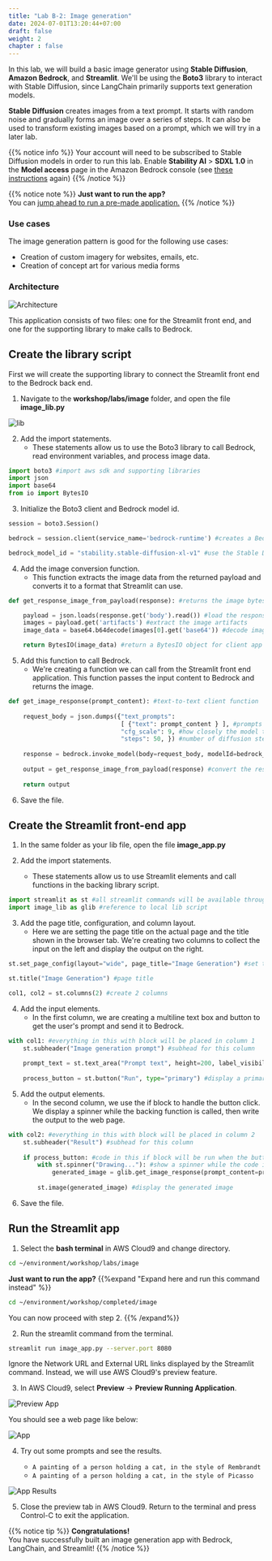 ```yaml
---
title: "Lab B-2: Image generation"
date: 2024-07-01T13:20:44+07:00
draft: false
weight: 2
chapter : false
---
```


In this lab, we will build a basic image generator using **Stable Diffusion**, **Amazon Bedrock**, and **Streamlit**. We'll be using the **Boto3** library to interact with Stable Diffusion, since LangChain primarily supports text generation models.

**Stable Diffusion** creates images from a text prompt. It starts with random noise and gradually forms an image over a series of steps. It can also be used to transform existing images based on a prompt, which we will try in a later lab.

{{% notice info %}}
Your account will need to be subscribed to Stable Diffusion models in order to run this lab. Enable **Stability AI** > **SDXL 1.0** in the **Model access** page in the Amazon Bedrock console (see [these instructions](../2.1-prep/bedrockSetup.md) again)
{{% /notice %}}

{{% notice note %}}
**Just want to run the app?**\
You can [jump ahead to run a pre-made application.](#run-the-streamlit-app)
{{% /notice %}}

### Use cases
The image generation pattern is good for the following use cases:

- Creation of custom imagery for websites, emails, etc.
- Creation of concept art for various media forms

### Architecture
![Architecture](/images/2-Bedrock/basic/B-2/architecture.png)

This application consists of two files: one for the Streamlit front end, and one for the supporting library to make calls to Bedrock.

## Create the library script
First we will create the supporting library to connect the Streamlit front end to the Bedrock back end.

1. Navigate to the **workshop/labs/image** folder, and open the file **image_lib.py**

![lib](/images/2-Bedrock/basic/B-2/1.png)

2. Add the import statements.
   - These statements allow us to use the Boto3 library to call Bedrock, read environment variables, and process image data.

```py
import boto3 #import aws sdk and supporting libraries
import json
import base64
from io import BytesIO
```

3. Initialize the Boto3 client and Bedrock model id.

```py
session = boto3.Session()

bedrock = session.client(service_name='bedrock-runtime') #creates a Bedrock client

bedrock_model_id = "stability.stable-diffusion-xl-v1" #use the Stable Diffusion model
```

4. Add the image conversion function.
   - This function extracts the image data from the returned payload and converts it to a format that Streamlit can use.

```py
def get_response_image_from_payload(response): #returns the image bytes from the model response payload

    payload = json.loads(response.get('body').read()) #load the response body into a json object
    images = payload.get('artifacts') #extract the image artifacts
    image_data = base64.b64decode(images[0].get('base64')) #decode image

    return BytesIO(image_data) #return a BytesIO object for client app consumption
```

5. Add this function to call Bedrock.
   - We're creating a function we can call from the Streamlit front end application. This function passes the input content to Bedrock and returns the image.

```python
def get_image_response(prompt_content): #text-to-text client function
    
    request_body = json.dumps({"text_prompts": 
                               [ {"text": prompt_content } ], #prompts to use
                               "cfg_scale": 9, #how closely the model tries to match the prompt
                               "steps": 50, }) #number of diffusion steps to perform
    
    response = bedrock.invoke_model(body=request_body, modelId=bedrock_model_id) #call the Bedrock endpoint
    
    output = get_response_image_from_payload(response) #convert the response payload to a BytesIO object for the client to consume
    
    return output
```

6. Save the file.

## Create the Streamlit front-end app
1. In the same folder as your lib file, open the file **image_app.py**

2. Add the import statements.
   - These statements allow us to use Streamlit elements and call functions in the backing library script.

```py
import streamlit as st #all streamlit commands will be available through the "st" alias
import image_lib as glib #reference to local lib script
```

3. Add the page title, configuration, and column layout.
   - Here we are setting the page title on the actual page and the title shown in the browser tab. We're creating two columns to collect the input on the left and display the output on the right.

```python
st.set_page_config(layout="wide", page_title="Image Generation") #set the page width wider to accommodate columns

st.title("Image Generation") #page title

col1, col2 = st.columns(2) #create 2 columns
```

4. Add the input elements.
   - In the first column, we are creating a multiline text box and button to get the user's prompt and send it to Bedrock.

```py
with col1: #everything in this with block will be placed in column 1
    st.subheader("Image generation prompt") #subhead for this column
    
    prompt_text = st.text_area("Prompt text", height=200, label_visibility="collapsed") #display a multiline text box with no label
    
    process_button = st.button("Run", type="primary") #display a primary button
```

5. Add the output elements.
   - In the second column, we use the if block to handle the button click. We display a spinner while the backing function is called, then write the output to the web page.

```python
with col2: #everything in this with block will be placed in column 2
    st.subheader("Result") #subhead for this column
    
    if process_button: #code in this if block will be run when the button is clicked
        with st.spinner("Drawing..."): #show a spinner while the code in this with block runs
            generated_image = glib.get_image_response(prompt_content=prompt_text) #call the model through the supporting library
        
        st.image(generated_image) #display the generated image
```

6. Save the file.

## Run the Streamlit app
1. Select the **bash terminal** in AWS Cloud9 and change directory.

```bash
cd ~/environment/workshop/labs/image
```

**Just want to run the app?**
{{%expand "Expand here and run this command instead" %}}
```bash
cd ~/environment/workshop/completed/image
```
You can now proceed with step 2.
{{% /expand%}}

2. Run the streamlit command from the terminal.

```bash
streamlit run image_app.py --server.port 8080
```

Ignore the Network URL and External URL links displayed by the Streamlit command. Instead, we will use AWS Cloud9's preview feature.

3. In AWS Cloud9, select **Preview** -> **Preview Running Application**.

![Preview App](/images/2-Bedrock/F-9/2.png)

You should see a web page like below:

![App](/images/2-Bedrock/basic/B-2/3.png)

4. Try out some prompts and see the results.

   - `A painting of a person holding a cat, in the style of Rembrandt`
   - `A painting of a person holding a cat, in the style of Picasso`

![App Results](/images/2-Bedrock/basic/B-2/4.png)

5. Close the preview tab in AWS Cloud9. Return to the terminal and press Control-C to exit the application.

{{% notice tip %}}
**Congratulations!**\
You have successfully built an image generation app with Bedrock, LangChain, and Streamlit!
{{% /notice %}}
